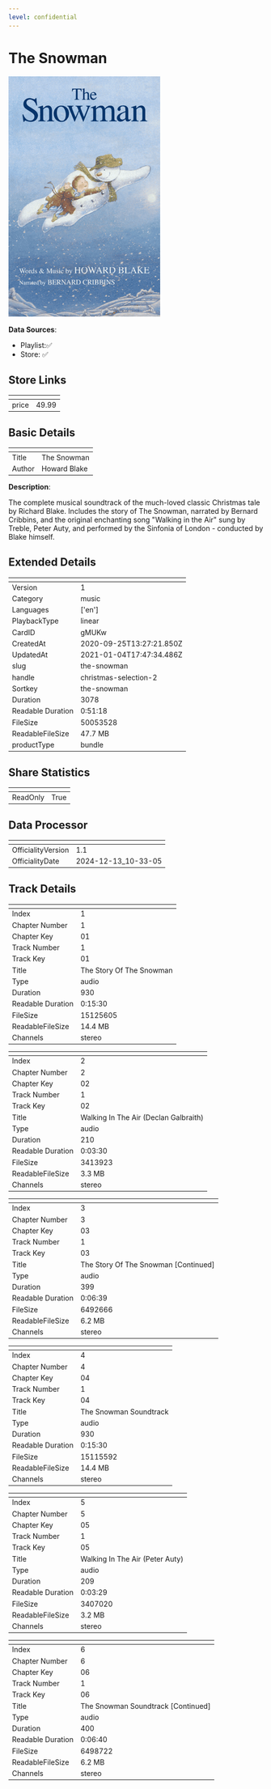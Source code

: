 ```yaml
---
level: confidential
---
```

# The Snowman

![card_[gMUKw].png](../../img/cards/card_[gMUKw].png)

**Data Sources**: 

- Playlist:✅
- Store: ✅


## Store Links

| <!-- --> | <!-- --> |
| - | - |
| price | 49.99 |


## Basic Details

| <!-- --> | <!-- --> |
| - | - |
| Title | The Snowman |
| Author | Howard Blake |

**Description**:

The complete musical soundtrack of the much-loved classic Christmas tale by Richard Blake. Includes the story of The Snowman, narrated by Bernard Cribbins, and the original enchanting song "Walking in the Air" sung by Treble, Peter Auty, and performed by the Sinfonia of London - conducted by Blake himself. 


## Extended Details

| <!-- --> | <!-- --> |
| - | - |
| Version | 1 |
| Category | music |
| Languages | ['en'] |
| PlaybackType | linear |
| CardID | gMUKw |
| CreatedAt | 2020-09-25T13:27:21.850Z |
| UpdatedAt | 2021-01-04T17:47:34.486Z |
| slug | the-snowman |
| handle | christmas-selection-2 |
| Sortkey | the-snowman |
| Duration | 3078 |
| Readable Duration | 0:51:18 |
| FileSize | 50053528 |
| ReadableFileSize | 47.7 MB |
| productType | bundle |


## Share Statistics

| <!-- --> | <!-- --> |
| - | - |
| ReadOnly | True |


## Data Processor

| <!-- --> | <!-- --> |
| - | - |
| OfficialityVersion | 1.1
| OfficialityDate | 2024-12-13_10-33-05


## Track Details

| <!-- --> | <!-- --> |
| - | - |
| Index | 1 |
| Chapter Number | 1 |
| Chapter Key | 01 |
| Track Number | 1 |
| Track Key | 01 |
| Title | The Story Of The Snowman |
| Type | audio |
| Duration | 930 |
| Readable Duration | 0:15:30 |
| FileSize | 15125605 |
| ReadableFileSize | 14.4 MB |
| Channels | stereo |

| <!-- --> | <!-- --> |
| - | - |
| Index | 2 |
| Chapter Number | 2 |
| Chapter Key | 02 |
| Track Number | 1 |
| Track Key | 02 |
| Title | Walking In The Air (Declan Galbraith) |
| Type | audio |
| Duration | 210 |
| Readable Duration | 0:03:30 |
| FileSize | 3413923 |
| ReadableFileSize | 3.3 MB |
| Channels | stereo |

| <!-- --> | <!-- --> |
| - | - |
| Index | 3 |
| Chapter Number | 3 |
| Chapter Key | 03 |
| Track Number | 1 |
| Track Key | 03 |
| Title | The Story Of The Snowman [Continued] |
| Type | audio |
| Duration | 399 |
| Readable Duration | 0:06:39 |
| FileSize | 6492666 |
| ReadableFileSize | 6.2 MB |
| Channels | stereo |

| <!-- --> | <!-- --> |
| - | - |
| Index | 4 |
| Chapter Number | 4 |
| Chapter Key | 04 |
| Track Number | 1 |
| Track Key | 04 |
| Title | The Snowman Soundtrack |
| Type | audio |
| Duration | 930 |
| Readable Duration | 0:15:30 |
| FileSize | 15115592 |
| ReadableFileSize | 14.4 MB |
| Channels | stereo |

| <!-- --> | <!-- --> |
| - | - |
| Index | 5 |
| Chapter Number | 5 |
| Chapter Key | 05 |
| Track Number | 1 |
| Track Key | 05 |
| Title | Walking In The Air (Peter Auty) |
| Type | audio |
| Duration | 209 |
| Readable Duration | 0:03:29 |
| FileSize | 3407020 |
| ReadableFileSize | 3.2 MB |
| Channels | stereo |

| <!-- --> | <!-- --> |
| - | - |
| Index | 6 |
| Chapter Number | 6 |
| Chapter Key | 06 |
| Track Number | 1 |
| Track Key | 06 |
| Title | The Snowman Soundtrack [Continued] |
| Type | audio |
| Duration | 400 |
| Readable Duration | 0:06:40 |
| FileSize | 6498722 |
| ReadableFileSize | 6.2 MB |
| Channels | stereo |

